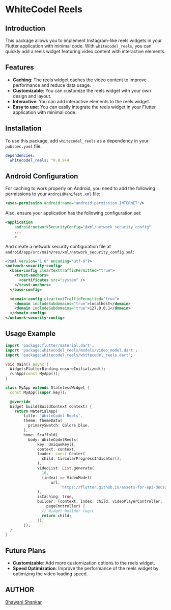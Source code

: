 # WhiteCodel Reels

## Introduction

This package allows you to implement Instagram-like reels widgets in your Flutter application with minimal code. With `whitecodel_reels`, you can quickly add a reels widget featuring video content with interactive elements.

## Features

- **Caching**: The reels widget caches the video content to improve performance and reduce data usage.
- **Customizable**: You can customize the reels widget with your own design and layout.
- **Interactive**: You can add interactive elements to the reels widget.
- **Easy to use**: You can easily integrate the reels widget in your Flutter application with minimal code.

## Installation

To use this package, add `whitecodel_reels` as a dependency in your `pubspec.yaml` file.

```yaml
dependencies:
  whitecodel_reels: ^0.0.9+4
```

## Android Configuration

For caching to work properly on Android, you need to add the following permissions to your `AndroidManifest.xml` file:

```xml
<uses-permission android:name="android.permission.INTERNET"/>
```

Also, ensure your application has the following configuration set:

```xml
<application
    android:networkSecurityConfig="@xml/network_security_config"
    ...
    >
```

And create a network security configuration file at `android/app/src/main/res/xml/network_security_config.xml`:

```xml
<?xml version="1.0" encoding="utf-8"?>
<network-security-config>
  <base-config cleartextTrafficPermitted="true">
    <trust-anchors>
      <certificates src="system" />
    </trust-anchors>
  </base-config>

  <domain-config cleartextTrafficPermitted="true">
    <domain includeSubdomains="true">localhost</domain>
    <domain includeSubdomains="true">127.0.0.1</domain>
  </domain-config>
</network-security-config>
```

## Usage Example

```dart
import 'package:flutter/material.dart';
import 'package:whitecodel_reels/models/video_model.dart';
import 'package:whitecodel_reels/whitecodel_reels.dart';

void main() async {
  WidgetsFlutterBinding.ensureInitialized();
  runApp(const MyApp());
}

class MyApp extends StatelessWidget {
  const MyApp({super.key});

  @override
  Widget build(BuildContext context) {
    return MaterialApp(
        title: 'WhiteCodel Reels',
        theme: ThemeData(
          primarySwatch: Colors.blue,
        ),
        home: Scaffold(
          body: WhiteCodelReels(
              key: UniqueKey(),
              context: context,
              loader: const Center(
                child: CircularProgressIndicator(),
              ),
              videoList: List.generate(
                10,
                (index) => VideoModel(
                    url:
                        'https://flutter.github.io/assets-for-api-docs/assets/videos/butterfly.mp4'),
              ),
              isCaching: true,
              builder: (context, index, child, videoPlayerController,
                  pageController) {
                // Widget builder logic
                return child;
              }),
        ));
  }
}
```

## Future Plans

- **Customizable**: Add more customization options to the reels widget.
- **Speed Optimization**: Improve the performance of the reels widget by optimizing the video loading speed.

## AUTHOR

[Bhawani Shankar](https://medium.com/@BhawaniTechDev)

